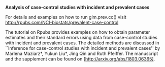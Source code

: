 
**Analysis of case-control studies with incident and prevalent cases**

For details and examples on how to run glm.prev.cc() visit http://rpubs.com/NCI-biostats/prevalent-case-control

The tutorial on Rpubs provides examples on how to obtain parameter estimates and their standard errors using data from case-control studies with incident and prevalent cases. The detailed methods are discussed in ``Inference for case-control studies with incident and prevalent cases'' by Marlena Maziarz*, Yukun Liu*, Jing Qin and Ruth Pfeiffer. The manuscript and the supplement can be found on [http://arxiv.org/abs/1803.06365]. 
